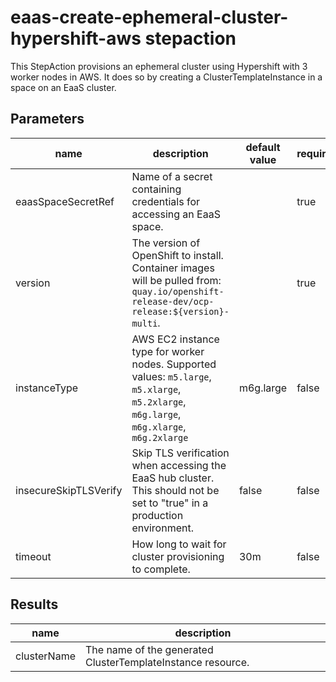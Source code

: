# eaas-create-ephemeral-cluster-hypershift-aws stepaction

This StepAction provisions an ephemeral cluster using Hypershift with 3 worker nodes in AWS. It does so by creating a ClusterTemplateInstance in a space on an EaaS cluster.

## Parameters
|name|description|default value|required|
|---|---|---|---|
|eaasSpaceSecretRef|Name of a secret containing credentials for accessing an EaaS space.||true|
|version|The version of OpenShift to install. Container images will be pulled from: `quay.io/openshift-release-dev/ocp-release:${version}-multi`.||true|
|instanceType|AWS EC2 instance type for worker nodes. Supported values: `m5.large`, `m5.xlarge`, `m5.2xlarge`, `m6g.large`, `m6g.xlarge`, `m6g.2xlarge`|m6g.large|false|
|insecureSkipTLSVerify|Skip TLS verification when accessing the EaaS hub cluster. This should not be set to "true" in a production environment.|false|false|
|timeout|How long to wait for cluster provisioning to complete.|30m|false|

## Results
|name|description|
|---|---|
|clusterName|The name of the generated ClusterTemplateInstance resource.|

